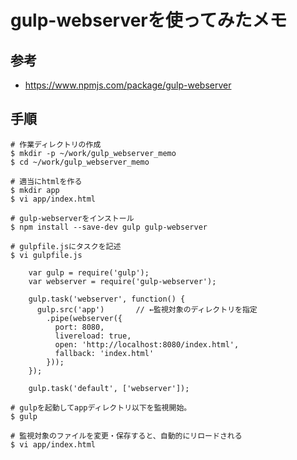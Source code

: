 gulp-webserverを使ってみたメモ
====

参考
----
* https://www.npmjs.com/package/gulp-webserver

手順
----

    # 作業ディレクトリの作成
    $ mkdir -p ~/work/gulp_webserver_memo
    $ cd ~/work/gulp_webserver_memo

    # 適当にhtmlを作る
    $ mkdir app
    $ vi app/index.html

    # gulp-webserverをインストール
    $ npm install --save-dev gulp gulp-webserver

    # gulpfile.jsにタスクを記述
    $ vi gulpfile.js

        var gulp = require('gulp');
        var webserver = require('gulp-webserver');

        gulp.task('webserver', function() {
          gulp.src('app')       // ←監視対象のディレクトリを指定
            .pipe(webserver({
              port: 8080,
              livereload: true,
              open: 'http://localhost:8080/index.html',
              fallback: 'index.html'
            }));
        });

        gulp.task('default', ['webserver']);

    # gulpを起動してappディレクトリ以下を監視開始。
    $ gulp

    # 監視対象のファイルを変更・保存すると、自動的にリロードされる
    $ vi app/index.html
